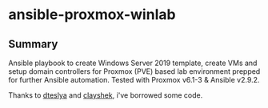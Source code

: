 # ansible-proxmox-winlab

## Summary

Ansible playbook to create Windows Server 2019 template, create VMs and setup domain controllers for Proxmox (PVE) based lab environment prepped for further Ansible automation. Tested with Proxmox v6.1-3 & Ansible v2.9.2.

Thanks to [dteslya](https://github.com/dteslya) and [clayshek](https://github.com/clayshek), i've borrowed some code.

